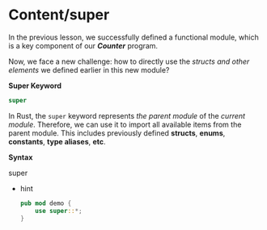 # Content/super

In the previous lesson, we successfully defined a functional module, which is a key component of our ***Counter*** program.

Now, we face a new challenge: how to directly use the *structs and other elements* we defined earlier in this new module?

**Super Keyword**

```rust
super
```

In Rust, the `super` keyword represents *the parent module* of the *current module*. Therefore, we can use it to import all available items from the parent module. This includes previously defined **structs**, **enums**, **constants**, **type aliases**, **etc**.

**Syntax**

super

- hint
    
    ```rust
    pub mod demo {
        use super::*;
    }
    ```